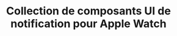 ---
layout: "inspirer-ui-apple-watch_index"
title: "Collection de composants UI de notification pour Apple Watch"
tags: "ui-apple-watch-composants-ui-notification"
permalink: "/inspiration/ui-design/apple-watch/composants-ui/notification/"
intro:
text-twtr: "En train d'explorer la collection de composants UI de notification pour Apple Watch – @MagDuWebdesign"
current_nav: "all"
---
